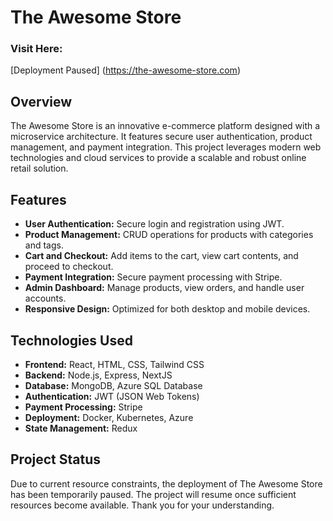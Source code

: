 # The Awesome Store

### Visit Here:
[Deployment Paused] (https://the-awesome-store.com)

## Overview
The Awesome Store is an innovative e-commerce platform designed with a microservice architecture. It features secure user authentication, product management, and payment integration. This project leverages modern web technologies and cloud services to provide a scalable and robust online retail solution.

## Features
* **User Authentication:** Secure login and registration using JWT.
* **Product Management:** CRUD operations for products with categories and tags.
* **Cart and Checkout:** Add items to the cart, view cart contents, and proceed to checkout.
* **Payment Integration:** Secure payment processing with Stripe.
* **Admin Dashboard:** Manage products, view orders, and handle user accounts.
* **Responsive Design:** Optimized for both desktop and mobile devices.

## Technologies Used
* **Frontend:** React, HTML, CSS, Tailwind CSS
* **Backend:** Node.js, Express, NextJS
* **Database:** MongoDB, Azure SQL Database
* **Authentication:** JWT (JSON Web Tokens)
* **Payment Processing:** Stripe
* **Deployment:** Docker, Kubernetes, Azure
* **State Management:** Redux

## Project Status
Due to current resource constraints, the deployment of The Awesome Store has been temporarily paused. The project will resume once sufficient resources become available. Thank you for your understanding.
